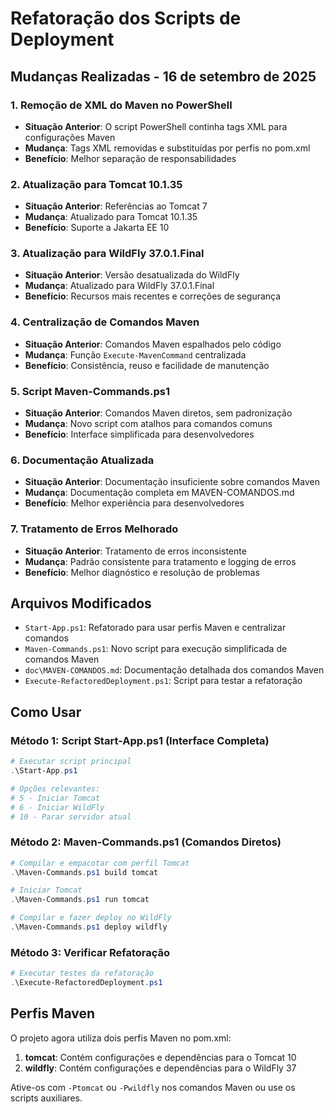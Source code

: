 # Refatoração dos Scripts de Deployment

## Mudanças Realizadas - 16 de setembro de 2025

### 1. Remoção de XML do Maven no PowerShell
- **Situação Anterior**: O script PowerShell continha tags XML para configurações Maven
- **Mudança**: Tags XML removidas e substituídas por perfis no pom.xml
- **Benefício**: Melhor separação de responsabilidades

### 2. Atualização para Tomcat 10.1.35
- **Situação Anterior**: Referências ao Tomcat 7
- **Mudança**: Atualizado para Tomcat 10.1.35
- **Benefício**: Suporte a Jakarta EE 10

### 3. Atualização para WildFly 37.0.1.Final
- **Situação Anterior**: Versão desatualizada do WildFly
- **Mudança**: Atualizado para WildFly 37.0.1.Final
- **Benefício**: Recursos mais recentes e correções de segurança

### 4. Centralização de Comandos Maven
- **Situação Anterior**: Comandos Maven espalhados pelo código
- **Mudança**: Função `Execute-MavenCommand` centralizada
- **Benefício**: Consistência, reuso e facilidade de manutenção

### 5. Script Maven-Commands.ps1
- **Situação Anterior**: Comandos Maven diretos, sem padronização
- **Mudança**: Novo script com atalhos para comandos comuns
- **Benefício**: Interface simplificada para desenvolvedores

### 6. Documentação Atualizada
- **Situação Anterior**: Documentação insuficiente sobre comandos Maven
- **Mudança**: Documentação completa em MAVEN-COMANDOS.md
- **Benefício**: Melhor experiência para desenvolvedores

### 7. Tratamento de Erros Melhorado
- **Situação Anterior**: Tratamento de erros inconsistente
- **Mudança**: Padrão consistente para tratamento e logging de erros
- **Benefício**: Melhor diagnóstico e resolução de problemas

## Arquivos Modificados
- `Start-App.ps1`: Refatorado para usar perfis Maven e centralizar comandos
- `Maven-Commands.ps1`: Novo script para execução simplificada de comandos Maven
- `doc\MAVEN-COMANDOS.md`: Documentação detalhada dos comandos Maven
- `Execute-RefactoredDeployment.ps1`: Script para testar a refatoração

## Como Usar

### Método 1: Script Start-App.ps1 (Interface Completa)
```powershell
# Executar script principal
.\Start-App.ps1

# Opções relevantes:
# 5 - Iniciar Tomcat
# 6 - Iniciar WildFly
# 10 - Parar servidor atual
```

### Método 2: Maven-Commands.ps1 (Comandos Diretos)
```powershell
# Compilar e empacotar com perfil Tomcat
.\Maven-Commands.ps1 build tomcat

# Iniciar Tomcat
.\Maven-Commands.ps1 run tomcat

# Compilar e fazer deploy no WildFly
.\Maven-Commands.ps1 deploy wildfly
```

### Método 3: Verificar Refatoração
```powershell
# Executar testes da refatoração
.\Execute-RefactoredDeployment.ps1
```

## Perfis Maven
O projeto agora utiliza dois perfis Maven no pom.xml:

1. **tomcat**: Contém configurações e dependências para o Tomcat 10
2. **wildfly**: Contém configurações e dependências para o WildFly 37

Ative-os com `-Ptomcat` ou `-Pwildfly` nos comandos Maven ou use os scripts auxiliares.